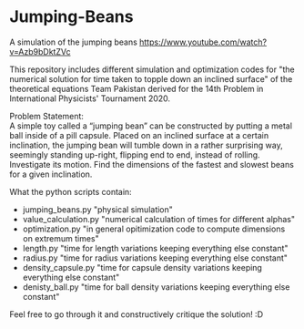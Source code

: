 # Jumping-Beans
A simulation of the jumping beans https://www.youtube.com/watch?v=Azb9bDktZVc  

This repository includes different simulation and optimization codes for "the numerical solution for time taken to topple down an inclined surface" of the theoretical equations Team Pakistan derived for the 14th Problem in International Physicists' Tournament 2020.  

Problem Statement:  
A simple toy called a “jumping bean” can be constructed by putting a metal ball inside of a pill capsule. Placed on an inclined surface at a certain inclination, the jumping bean will tumble down in a rather surprising way, seemingly standing up-right, flipping end to end, instead of rolling. Investigate its motion. Find the dimensions of the fastest and slowest beans for a given inclination.  

What the python scripts contain:  
- jumping_beans.py "physical simulation"  
- value_calculation.py "numerical calculation of times for different alphas"  
- optimization.py "in general opitimization code to compute dimensions on extremum times"  
- length.py "time for length variations keeping everything else constant"  
- radius.py "time for radius variations keeping everything else constant"  
- density_capsule.py "time for capsule density variations keeping everything else constant"  
- denisty_ball.py "time for ball density variations keeping everything else constant"  

Feel free to go through it and constructively critique the solution! :D
